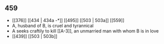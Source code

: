 ## 459
- [[376]] [[434 | 434a -*]] [[495]] [[503 | 503a]] [[559]] 
- A, husband of B, is cruel and tyrannical
- A seeks craftily to kill [[A-3]], an unmarried man with whom B is in love
- [[439]] [[503 | 503b]] 


